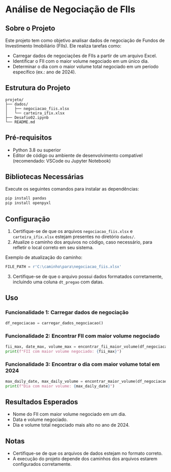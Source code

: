 # Análise de Negociação de FIIs

## Sobre o Projeto
Este projeto tem como objetivo analisar dados de negociação de Fundos de Investimento Imobiliário (FIIs). Ele realiza tarefas como:

- Carregar dados de negociações de FIIs a partir de um arquivo Excel.
- Identificar o FII com o maior volume negociado em um único dia.
- Determinar o dia com o maior volume total negociado em um período específico (ex.: ano de 2024).

## Estrutura do Projeto
```
projeto/
├── dados/
│   ├── negociacao_fiis.xlsx
│   └── carteira_ifix.xlsx
├── Desafio02.ipynb
└── README.md
```

## Pré-requisitos
- Python 3.8 ou superior
- Editor de código ou ambiente de desenvolvimento compatível (recomendado: VSCode ou Jupyter Notebook)

## Bibliotecas Necessárias
Execute os seguintes comandos para instalar as dependências:

```bash
pip install pandas
pip install openpyxl
```

## Configuração
1. Certifique-se de que os arquivos `negociacao_fiis.xlsx` e `carteira_ifix.xlsx` estejam presentes no diretório `dados/`.
2. Atualize o caminho dos arquivos no código, caso necessário, para refletir o local correto em seu sistema.

Exemplo de atualização do caminho:
```python
FILE_PATH = r'C:\caminho\para\negociacao_fiis.xlsx'
```

3. Certifique-se de que o arquivo possui dados formatados corretamente, incluindo uma coluna `dt_pregao` com datas.

## Uso
### Funcionalidade 1: Carregar dados de negociação
```python
df_negociacao = carregar_dados_negociacao()
```
### Funcionalidade 2: Encontrar FII com maior volume negociado
```python
fii_max, date_max, volume_max = encontrar_fii_maior_volume(df_negociacao)
print(f"FII com maior volume negociado: {fii_max}")
```

### Funcionalidade 3: Encontrar o dia com maior volume total em 2024
```python
max_daily_date, max_daily_volume = encontrar_maior_volume(df_negociacao)
print(f"Dia com maior volume: {max_daily_date}")
```

## Resultados Esperados
- Nome do FII com maior volume negociado em um dia.
- Data e volume negociado.
- Dia e volume total negociado mais alto no ano de 2024.

## Notas
- Certifique-se de que os arquivos de dados estejam no formato correto.
- A execução do projeto depende dos caminhos dos arquivos estarem configurados corretamente.

